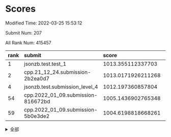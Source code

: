 # Scores

Modified Time: 2022-03-25 15:53:12

Submit Num: 207

All Rank Num: 415457

| rank |               submit               |       score        |       sigma        | pk_num |
| :--- | :--------------------------------- | :----------------- | :----------------- | :----- |
| 1    | jsonzb.test.test_1                 | 1013.355112337703  | 0.8102879878882636 | 8028   |
| 2    | cpp.21_12_24.submission-2b2ea0d7   | 1013.0171926211268 | 0.8048326270810883 | 8031   |
| 4    | jsonzb.test.submission_level_4     | 1012.197360857804  | 0.7874545248547308 | 8024   |
| 54   | cpp.2022_01_09.submission-816672bd | 1005.1436902765348 | 0.7140604563554005 | 8024   |
| 59   | cpp.2022_01_09.submission-5b0e3de2 | 1004.6198818668261 | 0.7177186973761608 | 8033   |


<details>
<summary>全部</summary>

| rank |                 submit                 |       score        |       sigma        | pk_num |
| :--- | :------------------------------------- | :----------------- | :----------------- | :----- |
| 1    | jsonzb.test.test_1                     | 1013.355112337703  | 0.8102879878882636 | 8028   |
| 2    | cpp.21_12_24.submission-2b2ea0d7       | 1013.0171926211268 | 0.8048326270810883 | 8031   |
| 3    | gobigger.level_3.submission_level_3_30 | 1012.6310992559988 | 0.7892799495043026 | 8025   |
| 4    | jsonzb.test.submission_level_4         | 1012.197360857804  | 0.7874545248547308 | 8024   |
| 5    | gobigger.level_3.submission_level_3_22 | 1012.0844036736074 | 0.7856459047422216 | 8026   |
| 6    | gobigger.level_3.submission_level_3_1  | 1011.5351561097941 | 0.7909716072660969 | 8029   |
| 7    | gobigger.level_3.submission_level_3_3  | 1010.8200962739453 | 0.7628908098321562 | 8021   |
| 8    | gobigger.level_3.submission_level_3_28 | 1010.8109342542459 | 0.7773173193758457 | 8035   |
| 9    | gobigger.level_3.submission_level_3_25 | 1010.7575021144361 | 0.7738073921545062 | 8024   |
| 10   | gobigger.level_3.submission_level_3_8  | 1010.5809907517572 | 0.7511338840238156 | 8032   |
| 11   | gobigger.level_3.submission_level_3_45 | 1010.5751674515378 | 0.7564796911827608 | 8027   |
| 12   | gobigger.level_3.submission_level_3_32 | 1010.5145477095541 | 0.7955099121006158 | 8028   |
| 13   | gobigger.level_3.submission_level_3_47 | 1010.4639068638467 | 0.7777543197019178 | 8030   |
| 14   | gobigger.level_3.submission_level_3_2  | 1010.4328997212237 | 0.7663863119240127 | 8033   |
| 15   | gobigger.level_3.submission_level_3_11 | 1010.3490919767409 | 0.7555679136302478 | 8028   |
| 16   | gobigger.level_3.submission_level_3_18 | 1010.3255156707891 | 0.8004511586732455 | 8023   |
| 17   | gobigger.level_3.submission_level_3_40 | 1010.2988930326186 | 0.7645874862641537 | 8026   |
| 18   | gobigger.level_3.submission_level_3_43 | 1010.2918397815787 | 0.7883235370492129 | 8028   |
| 19   | gobigger.level_3.submission_level_3_26 | 1010.26857827476   | 0.7632904555256016 | 8027   |
| 20   | gobigger.level_3.submission_level_3_6  | 1010.2125067202118 | 0.7644854873706579 | 8026   |
| 21   | gobigger.level_3.submission_level_3_13 | 1010.2041602290867 | 0.7624065196134804 | 8031   |
| 22   | gobigger.level_3.submission_level_3_41 | 1010.1895814775493 | 0.7638853563419377 | 8033   |
| 23   | gobigger.level_3.submission_level_3_44 | 1010.1859250317609 | 0.7570562841906762 | 8034   |
| 24   | gobigger.level_3.submission_level_3_14 | 1010.1627420980983 | 0.7568569524761213 | 8028   |
| 25   | gobigger.level_3.submission_level_3_48 | 1010.1580216420269 | 0.743694274691352  | 8030   |
| 26   | gobigger.level_3.submission_level_3_21 | 1010.0968241142659 | 0.7637896878468352 | 8022   |
| 27   | gobigger.level_3.submission_level_3_16 | 1010.0823374254753 | 0.7735440394195812 | 8026   |
| 28   | gobigger.level_3.submission_level_3_27 | 1009.9279378403091 | 0.7699001851157419 | 8029   |
| 29   | gobigger.level_3.submission_level_3_42 | 1009.9154961901602 | 0.7627149709467091 | 8030   |
| 30   | gobigger.level_3.submission_level_3_49 | 1009.8914145875254 | 0.7503484565669426 | 8025   |
| 31   | gobigger.level_3.submission_level_3_34 | 1009.8774849175724 | 0.7607412019489953 | 8027   |
| 32   | gobigger.level_3.submission_level_3_35 | 1009.7887764843204 | 0.7549228563575514 | 8029   |
| 33   | gobigger.level_3.submission_level_3_39 | 1009.7876856460671 | 0.7558261389607837 | 8031   |
| 34   | gobigger.level_3.submission_level_3_5  | 1009.7206342444229 | 0.7433344298792873 | 8031   |
| 35   | gobigger.level_3.submission_level_3_23 | 1009.7133565673649 | 0.773060765636806  | 8032   |
| 36   | gobigger.level_3.submission_level_3_24 | 1009.5790328505107 | 0.7466948728749833 | 8029   |
| 37   | gobigger.level_3.submission_level_3_10 | 1009.5509616032734 | 0.7518172339052187 | 8026   |
| 38   | gobigger.level_3.submission_level_3_19 | 1009.5323734648108 | 0.7564641424382164 | 8031   |
| 39   | gobigger.level_3.submission_level_3_17 | 1009.498804791962  | 0.7373747409100959 | 8021   |
| 40   | gobigger.level_3.submission_level_3_33 | 1009.3434928089413 | 0.7688858317408026 | 8032   |
| 41   | gobigger.level_3.submission_level_3_7  | 1009.2931882923463 | 0.764491120687355  | 8028   |
| 42   | gobigger.level_3.submission_level_3_12 | 1009.2607422906932 | 0.7565068279405118 | 8025   |
| 43   | gobigger.level_3.submission_level_3_4  | 1009.2518435738143 | 0.7348347341968686 | 8033   |
| 44   | gobigger.level_3.submission_level_3_31 | 1009.2168879301114 | 0.7702341584638835 | 8027   |
| 45   | gobigger.level_3.submission_level_3_38 | 1008.9466257388741 | 0.7520380514677453 | 8032   |
| 46   | gobigger.level_3.submission_level_3_37 | 1008.9191087746611 | 0.7726422198805626 | 8031   |
| 47   | gobigger.level_3.submission_level_3_36 | 1008.8725794730493 | 0.7368213249863877 | 8031   |
| 48   | gobigger.level_3.submission_level_3_29 | 1008.822118712403  | 0.7694624905114821 | 8027   |
| 49   | gobigger.level_3.submission_level_3_9  | 1008.7730508699939 | 0.742901775350684  | 8024   |
| 50   | gobigger.level_3.submission_level_3_20 | 1008.7362625414005 | 0.730263719107122  | 8028   |
| 51   | gobigger.level_3.submission_level_3_46 | 1008.5719825585774 | 0.7490935999747489 | 8030   |
| 52   | gobigger.level_3.submission_level_3_0  | 1008.2828071115882 | 0.750103549888633  | 8036   |
| 53   | gobigger.level_3.submission_level_3_15 | 1008.2358937115416 | 0.7499860697153876 | 8028   |
| 54   | cpp.2022_01_09.submission-816672bd     | 1005.1436902765348 | 0.7140604563554005 | 8024   |
| 55   | gobigger.level_1.submission_level_1_24 | 1004.9065778089978 | 0.7268789473313712 | 8026   |
| 56   | gobigger.level_1.submission_level_1_15 | 1004.8997078428032 | 0.725719357953218  | 8032   |
| 57   | gobigger.level_1.submission_level_1_13 | 1004.8653494040265 | 0.7061542007666525 | 8025   |
| 58   | gobigger.level_1.submission_level_1_17 | 1004.7556371090565 | 0.7160432597881576 | 8029   |
| 59   | cpp.2022_01_09.submission-5b0e3de2     | 1004.6198818668261 | 0.7177186973761608 | 8033   |
| 60   | gobigger.level_1.submission_level_1_6  | 1004.4877675275171 | 0.721732741378582  | 8026   |
| 61   | gobigger.level_1.submission_level_1_7  | 1004.1901131763549 | 0.7225661800419592 | 8028   |
| 62   | gobigger.level_1.submission_level_1_12 | 1004.1568263305353 | 0.7211950598980047 | 8027   |
| 63   | gobigger.level_1.submission_level_1_14 | 1004.1443799610324 | 0.7160734037283388 | 8031   |
| 64   | gobigger.level_1.submission_level_1_0  | 1004.0300705861323 | 0.7177417076338414 | 8028   |
| 65   | gobigger.level_1.submission_level_1_34 | 1003.7251714138047 | 0.7174070325311891 | 8027   |
| 66   | gobigger.level_1.submission_level_1_2  | 1003.7079375518634 | 0.7153919798057322 | 8030   |
| 67   | gobigger.level_1.submission_level_1_11 | 1003.7032177574753 | 0.7277012773755194 | 8027   |
| 68   | gobigger.level_1.submission_level_1_5  | 1003.6840307001986 | 0.7080778190776083 | 8029   |
| 69   | gobigger.level_1.submission_level_1_31 | 1003.642442126995  | 0.7163093668760381 | 8022   |
| 70   | gobigger.level_1.submission_level_1_3  | 1003.5901026829275 | 0.7163639446906583 | 8031   |
| 71   | gobigger.level_1.submission_level_1_38 | 1003.5748715499373 | 0.7167215554915831 | 8026   |
| 72   | gobigger.level_1.submission_level_1_36 | 1003.5531748990268 | 0.7240958958849555 | 8030   |
| 73   | gobigger.level_1.submission_level_1_16 | 1003.4557132929219 | 0.7166192914038706 | 8030   |
| 74   | gobigger.level_1.submission_level_1_10 | 1003.4331479442887 | 0.7133078306275278 | 8023   |
| 75   | gobigger.level_1.submission_level_1_4  | 1003.3645535435808 | 0.7217131913217194 | 8027   |
| 76   | gobigger.level_1.submission_level_1_19 | 1003.3474454321503 | 0.7184681025329632 | 8033   |
| 77   | gobigger.level_1.submission_level_1_47 | 1003.3433380384115 | 0.7169185679361044 | 8028   |
| 78   | gobigger.level_1.submission_level_1_45 | 1003.3419436376226 | 0.7043236150125062 | 8029   |
| 79   | gobigger.level_1.submission_level_1_21 | 1003.3113453017347 | 0.707365195697208  | 8024   |
| 80   | gobigger.level_1.submission_level_1_40 | 1003.2711364835839 | 0.7208155130610705 | 8029   |
| 81   | gobigger.level_1.submission_level_1_27 | 1003.2498210990786 | 0.7102201905549602 | 8028   |
| 82   | gobigger.level_1.submission_level_1_48 | 1003.2020808439515 | 0.7113864181350619 | 8031   |
| 83   | gobigger.level_1.submission_level_1_1  | 1003.2003978169614 | 0.7197056060805409 | 8029   |
| 84   | gobigger.level_1.submission_level_1_9  | 1003.1336422219211 | 0.7142767614194644 | 8027   |
| 85   | gobigger.level_1.submission_level_1_29 | 1003.0930517914765 | 0.70722255246607   | 8030   |
| 86   | gobigger.level_1.submission_level_1_18 | 1003.0909407385029 | 0.7237785058679196 | 8026   |
| 87   | gobigger.level_1.submission_level_1_33 | 1003.0835804833606 | 0.724331125320565  | 8029   |
| 88   | gobigger.level_1.submission_level_1_41 | 1002.9740604611353 | 0.7248882252734385 | 8020   |
| 89   | gobigger.level_1.submission_level_1_37 | 1002.954291734531  | 0.7005802421371496 | 8020   |
| 90   | gobigger.level_1.submission_level_1_46 | 1002.9379190301541 | 0.716411166124652  | 8029   |
| 91   | gobigger.level_1.submission_level_1_20 | 1002.9198879285364 | 0.7212564779824322 | 8027   |
| 92   | gobigger.level_1.submission_level_1_42 | 1002.9120960147767 | 0.7209119864424025 | 8035   |
| 93   | gobigger.level_1.submission_level_1_49 | 1002.9108447921515 | 0.7214215979463974 | 8028   |
| 94   | gobigger.level_1.submission_level_1_30 | 1002.8546682339324 | 0.7286014802638209 | 8026   |
| 95   | gobigger.level_1.submission_level_1_28 | 1002.8333212417704 | 0.7196015545475027 | 8029   |
| 96   | gobigger.level_1.submission_level_1_43 | 1002.8228494120258 | 0.7258047062806897 | 8025   |
| 97   | gobigger.level_1.submission_level_1_26 | 1002.8159451401626 | 0.7177297807113905 | 8027   |
| 98   | gobigger.level_1.submission_level_1_23 | 1002.5604658136438 | 0.719472951066293  | 8028   |
| 99   | gobigger.level_1.submission_level_1_8  | 1002.4341323302349 | 0.7092061390462158 | 8028   |
| 100  | gobigger.level_1.submission_level_1_35 | 1002.4130609901277 | 0.7132204184042005 | 8026   |
| 101  | gobigger.level_1.submission_level_1_32 | 1002.2791305068766 | 0.7159463148093846 | 8029   |
| 102  | gobigger.level_1.submission_level_1_44 | 1002.2394115136265 | 0.712541383483436  | 8027   |
| 103  | gobigger.level_1.submission_level_1_39 | 1002.2253303620188 | 0.7126703749528989 | 8030   |
| 104  | gobigger.level_1.submission_level_1_22 | 1002.211920993077  | 0.713020394120122  | 8026   |
| 105  | gobigger.level_1.submission_level_1_25 | 1002.0993171774676 | 0.7104846233046583 | 8025   |
| 106  | gobigger.random.submission_random_24   | 997.3546787737231  | 0.7042155963530641 | 8031   |
| 107  | gobigger.random.submission_random_29   | 997.346387170941   | 0.7145331954490315 | 8029   |
| 108  | gobigger.random.submission_random_47   | 997.1588628848808  | 0.7143409674754144 | 8023   |
| 109  | gobigger.random.submission_random_14   | 997.0338652845022  | 0.7080959162668504 | 8027   |
| 110  | gobigger.random.submission_random_35   | 996.9706255938221  | 0.6999946091573278 | 8026   |
| 111  | gobigger.random.submission_random_41   | 996.9225646454022  | 0.7058395375977012 | 8027   |
| 112  | gobigger.random.submission_random_31   | 996.7723125434347  | 0.7122691399394772 | 8029   |
| 113  | gobigger.random.submission_random_25   | 996.7662472789027  | 0.7137890130954181 | 8027   |
| 114  | gobigger.random.submission_random_5    | 996.5774281317161  | 0.7080524387950532 | 8029   |
| 115  | gobigger.random.submission_random_42   | 996.5546065700893  | 0.7088852908416398 | 8027   |
| 116  | gobigger.random.submission_random_43   | 996.5288800411612  | 0.7134895786529071 | 8029   |
| 117  | gobigger.random.submission_random_18   | 996.4708658459124  | 0.7021073231537411 | 8032   |
| 118  | gobigger.random.submission_random_38   | 996.4604323022354  | 0.7061123771370296 | 8031   |
| 119  | gobigger.random.submission_random_26   | 996.4571053251173  | 0.7083879524786492 | 8028   |
| 120  | gobigger.random.submission_random_45   | 996.2488532622148  | 0.6974509014095743 | 8026   |
| 121  | gobigger.random.submission_random_48   | 996.2396394568713  | 0.7057579339557528 | 8029   |
| 122  | gobigger.random.submission_random_27   | 996.2107141298853  | 0.704780040697295  | 8029   |
| 123  | gobigger.random.submission_random_22   | 996.2033668989419  | 0.700694523010724  | 8029   |
| 124  | gobigger.random.submission_random_15   | 996.198166422254   | 0.7063346453882723 | 8025   |
| 125  | gobigger.random.submission_random_30   | 996.1882234093863  | 0.7167349362963448 | 8023   |
| 126  | gobigger.random.submission_random_12   | 996.1876912041762  | 0.7238424160863728 | 8026   |
| 127  | gobigger.random.submission_random_8    | 996.1265273346341  | 0.7111681321162404 | 8029   |
| 128  | gobigger.random.submission_random_46   | 996.1208958859908  | 0.7124379799979442 | 8024   |
| 129  | gobigger.random.submission_random_39   | 996.0951431538238  | 0.7208919358560996 | 8026   |
| 130  | gobigger.random.submission_random_2    | 996.0836683402114  | 0.7185327580488859 | 8031   |
| 131  | gobigger.random.submission_random_16   | 996.0632638433069  | 0.7126116530012276 | 8033   |
| 132  | gobigger.random.submission_random_28   | 995.8769822168731  | 0.7204019714676534 | 8026   |
| 133  | gobigger.random.submission_random_20   | 995.8473720574949  | 0.7138074549848095 | 8031   |
| 134  | gobigger.random.submission_random_13   | 995.8070386856884  | 0.7159434470591732 | 8024   |
| 135  | gobigger.random.submission_random_4    | 995.7107144688782  | 0.7024639912531544 | 8027   |
| 136  | gobigger.random.submission_random_11   | 995.7026968442417  | 0.7101239954653733 | 8032   |
| 137  | gobigger.random.submission_random_33   | 995.6670853734512  | 0.7157211952024262 | 8028   |
| 138  | gobigger.random.submission_random_3    | 995.6300011687794  | 0.705690350495036  | 8030   |
| 139  | gobigger.random.submission_random_49   | 995.5979765540272  | 0.7023165510867868 | 8025   |
| 140  | gobigger.random.submission_random_19   | 995.5526174741916  | 0.7072516459756525 | 8025   |
| 141  | gobigger.random.submission_random_17   | 995.527403201084   | 0.702381668475294  | 8025   |
| 142  | gobigger.random.submission_random_40   | 995.5046751415489  | 0.7102480843798729 | 8034   |
| 143  | gobigger.random.submission_random_21   | 995.4910012383507  | 0.7066259598755251 | 8029   |
| 144  | gobigger.random.submission_random_37   | 995.4795227491792  | 0.6915917867717172 | 8024   |
| 145  | gobigger.random.submission_random_44   | 995.435216713754   | 0.7088535394672143 | 8029   |
| 146  | gobigger.random.submission_random_23   | 995.3655257296815  | 0.7274361791540166 | 8028   |
| 147  | gobigger.level_2.submission_level_2_32 | 995.2961956486207  | 0.7241657345563929 | 8027   |
| 148  | gobigger.random.submission_random_7    | 995.2472746741375  | 0.7250811564995303 | 8030   |
| 149  | gobigger.random.submission_random_1    | 995.2103229852688  | 0.7280886884259705 | 8024   |
| 150  | gobigger.random.submission_random_10   | 995.1952178428194  | 0.7141172249054013 | 8026   |
| 151  | gobigger.random.submission_random_32   | 995.019539639057   | 0.7291572205229071 | 8027   |
| 152  | gobigger.random.submission_random_9    | 994.8139025072845  | 0.7091895469250716 | 8027   |
| 153  | gobigger.random.submission_random_36   | 994.6948949371349  | 0.7241627833581492 | 8026   |
| 154  | gobigger.random.submission_random_0    | 994.6713204380851  | 0.7242106571824507 | 8025   |
| 155  | gobigger.random.submission_random_6    | 994.6262008560021  | 0.7172552668564723 | 8028   |
| 156  | gobigger.level_2.submission_level_2_21 | 994.3662443006681  | 0.7307677073216637 | 8034   |
| 157  | gobigger.level_2.submission_level_2_42 | 994.3185465047799  | 0.7358796223985481 | 8024   |
| 158  | gobigger.random.submission_random_34   | 993.9181520121057  | 0.7175645922131899 | 8030   |
| 159  | gobigger.level_2.submission_level_2_4  | 993.5133308435531  | 0.7352711232572042 | 8034   |
| 160  | gobigger.level_2.submission_level_2_26 | 993.4832425168047  | 0.7283607936256971 | 8030   |
| 161  | gobigger.level_2.submission_level_2_48 | 993.4390120736227  | 0.7470972144340734 | 8031   |
| 162  | gobigger.level_2.submission_level_2_38 | 993.3583255045193  | 0.7469262538047713 | 8026   |
| 163  | gobigger.level_2.submission_level_2_46 | 993.2803817861338  | 0.7355552464059857 | 8029   |
| 164  | gobigger.level_2.submission_level_2_6  | 993.2490951291344  | 0.7362596799122233 | 8027   |
| 165  | gobigger.level_2.submission_level_2_31 | 993.1339841446367  | 0.7475454183249779 | 8031   |
| 166  | gobigger.level_2.submission_level_2_3  | 993.0360079635581  | 0.7285743997245703 | 8027   |
| 167  | gobigger.level_2.submission_level_2_45 | 992.9458968161656  | 0.7221678534338537 | 8028   |
| 168  | gobigger.level_2.submission_level_2_39 | 992.8564238360576  | 0.7323870224605509 | 8026   |
| 169  | gobigger.level_2.submission_level_2_20 | 992.7696714327674  | 0.734011201939448  | 8029   |
| 170  | gobigger.level_2.submission_level_2_8  | 992.6260888459199  | 0.7382408810768336 | 8032   |
| 171  | gobigger.level_2.submission_level_2_11 | 992.6220618594322  | 0.740246116389346  | 8031   |
| 172  | gobigger.level_2.submission_level_2_0  | 992.5848788191045  | 0.745327181458006  | 8029   |
| 173  | gobigger.level_2.submission_level_2_16 | 992.3818597079114  | 0.7401411314733416 | 8028   |
| 174  | gobigger.level_2.submission_level_2_10 | 992.3807369611233  | 0.7387567740098309 | 8030   |
| 175  | gobigger.level_2.submission_level_2_19 | 992.3555307879044  | 0.7244336102935647 | 8027   |
| 176  | gobigger.level_2.submission_level_2_2  | 992.3485875725249  | 0.729448783457209  | 8023   |
| 177  | gobigger.level_2.submission_level_2_15 | 992.3435958695686  | 0.7467266976442716 | 8031   |
| 178  | gobigger.level_2.submission_level_2_18 | 992.3310470137476  | 0.741632102566812  | 8025   |
| 179  | gobigger.level_2.submission_level_2_1  | 992.3012114701471  | 0.7473166042010337 | 8024   |
| 180  | gobigger.level_2.submission_level_2_37 | 992.268808955491   | 0.734810975592946  | 8030   |
| 181  | gobigger.level_2.submission_level_2_40 | 992.151025138235   | 0.7551733552107037 | 8030   |
| 182  | gobigger.level_2.submission_level_2_36 | 992.0860280910217  | 0.7342401640237557 | 8025   |
| 183  | gobigger.level_2.submission_level_2_5  | 991.9965705329274  | 0.7350439176883682 | 8036   |
| 184  | gobigger.level_2.submission_level_2_29 | 991.9860399891782  | 0.7553726075448194 | 8027   |
| 185  | gobigger.level_2.submission_level_2_24 | 991.826746212666   | 0.7501824641844503 | 8031   |
| 186  | gobigger.level_2.submission_level_2_23 | 991.8121440952779  | 0.7478336631492092 | 8031   |
| 187  | gobigger.level_2.submission_level_2_27 | 991.8053205634446  | 0.7413013056550043 | 8030   |
| 188  | gobigger.level_2.submission_level_2_28 | 991.8047339642295  | 0.7426193523206068 | 8021   |
| 189  | gobigger.level_2.submission_level_2_34 | 991.8024499814852  | 0.7401336222788045 | 8030   |
| 190  | gobigger.level_2.submission_level_2_22 | 991.7899591190329  | 0.7466237944961247 | 8033   |
| 191  | gobigger.level_2.submission_level_2_47 | 991.7452570285415  | 0.7430148493719549 | 8026   |
| 192  | gobigger.level_2.submission_level_2_44 | 991.7269302074168  | 0.7616734018027027 | 8031   |
| 193  | gobigger.level_2.submission_level_2_13 | 991.6437496341938  | 0.7583420780023138 | 8026   |
| 194  | gobigger.level_2.submission_level_2_7  | 991.6314810602303  | 0.7533345473799753 | 8030   |
| 195  | gobigger.level_2.submission_level_2_49 | 991.5635207670725  | 0.7548980365675602 | 8028   |
| 196  | gobigger.level_2.submission_level_2_12 | 991.4541451888048  | 0.7517807285303572 | 8031   |
| 197  | gobigger.level_2.submission_level_2_41 | 991.4069393421828  | 0.7415596715411081 | 8022   |
| 198  | gobigger.level_2.submission_level_2_33 | 991.3761761731138  | 0.7622611871485226 | 8031   |
| 199  | gobigger.level_2.submission_level_2_43 | 991.1559671816703  | 0.7673544522754165 | 8026   |
| 200  | gobigger.level_2.submission_level_2_35 | 990.9294744064263  | 0.7623232685592993 | 8032   |
| 201  | gobigger.level_2.submission_level_2_14 | 990.8859009811865  | 0.7691970473082809 | 8030   |
| 202  | gobigger.level_2.submission_level_2_9  | 990.8180831940971  | 0.7469131117020186 | 8035   |
| 203  | gobigger.level_2.submission_level_2_30 | 990.8151486823969  | 0.7571005659733229 | 8031   |
| 204  | gobigger.level_2.submission_level_2_17 | 990.5140937730936  | 0.767476614496231  | 8031   |
| 205  | gobigger.level_2.submission_level_2_25 | 989.7253679173236  | 0.7619997318349134 | 8028   |
| 206  | gobigger.none.submission_none_0        | 978.4446245096099  | 1.2277490667026718 | 8029   |
| 207  | gobigger.none.submission_none_1        | 976.2251372798906  | 1.4672478266578923 | 8025   |

</details>